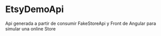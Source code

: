 # EtsyDemoApi
Api generada a partir de consumir FakeStoreApi y Front de Angular para simular una online Store
